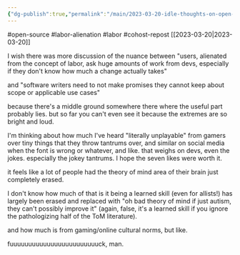 ```yaml
---
{"dg-publish":true,"permalink":"/main/2023-03-20-idle-thoughts-on-open-source-and-the-labor-alienation-of-users/"}
---
```


#open-source #labor-alienation #labor #cohost-repost 
[[2023-03-20\|2023-03-20]]

I wish there was more discussion of the nuance between "users, alienated from the concept of labor, ask huge amounts of work from devs, especially if they don't know how much a change actually takes"

and "software writers need to not make promises they cannot keep about scope or applicable use cases"

because there's a middle ground somewhere there where the useful part probably lies. but so far you can't even see it because the extremes are so bright and loud.

I'm thinking about how much I've heard "literally unplayable" from gamers over tiny things that they throw tantrums over, and similar on social media when the font is wrong or whatever, and like. that weighs on devs, even the jokes. especially the jokey tantrums. I hope the seven likes were worth it.

it feels like a lot of people had the theory of mind area of their brain just completely erased.

I don't know how much of that is it being a learned skill (even for allists!) has largely been erased and replaced with "oh bad theory of mind if just autism, they can't possibly improve it" (again, false, it's a learned skill if you ignore the pathologizing half of the ToM literature).

and how much is from gaming/online cultural norms, but like.

fuuuuuuuuuuuuuuuuuuuuuuuuck, man.